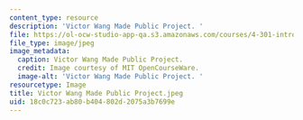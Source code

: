 ```yaml
---
content_type: resource
description: 'Victor Wang Made Public Project. '
file: https://ol-ocw-studio-app-qa.s3.amazonaws.com/courses/4-301-introduction-to-the-visual-arts-spring-2007/18c0c723ab80b404802d2075a3b7699e_VictorWangMadePublicProject.jpeg
file_type: image/jpeg
image_metadata:
  caption: Victor Wang Made Public Project.
  credit: Image courtesy of MIT OpenCourseWare.
  image-alt: 'Victor Wang Made Public Project. '
resourcetype: Image
title: Victor Wang Made Public Project.jpeg
uid: 18c0c723-ab80-b404-802d-2075a3b7699e
---
```

